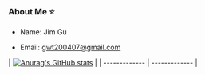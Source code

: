 ### About Me ⭐
- Name: Jim Gu

- Email: gwt200407@gmail.com

| [![Anurag's GitHub stats](https://github-readme-stats.vercel.app/api?username=PREPONDERANCE)](https://github.com/anuraghazra/github-readme-stats) |
| ------------- | ------------- |

